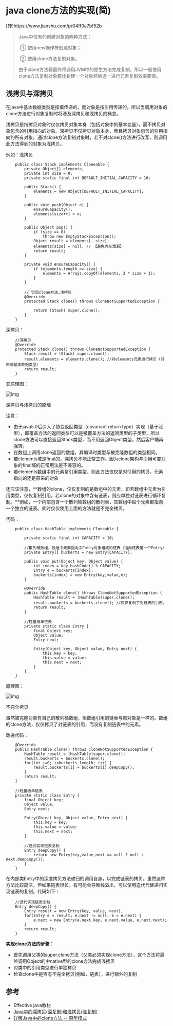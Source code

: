 # java clone方法的实现(简)

[转]https://www.jianshu.com/p/04ff0a7bf52b

> Java中仅有的创建对象的两种方式：
> 
> ​		①.使用new操作符创建对象；
> 
> ​		②.使用clone方法复制对象。
> 
> 由于clone方法将最终将调用JVM中的原生方法完成复制，所以一般使用clone方法复制对象要比新建一个对象然后逐一进行元素复制效率要高。

## 浅拷贝与深拷贝

在java中基本数据类型是按值传递的，而对象是按引用传递的。所以当调用对象的clone方法进行对象复制时将涉及深拷贝和浅拷贝的概念。

浅拷贝是指拷贝对象时仅仅拷贝对象本身（包括对象中的基本变量），而不拷贝对象包含的引用指向的对象。深拷贝不仅拷贝对象本身，而且拷贝对象包含的引用指向的所有对象。通过clone方法复制对象时，若不对clone()方法进行改写，则调用此方法得到的对象为浅拷贝。

例如：浅拷贝

```
    public class Stack implements Cloneable {
        private Object[] elements;
        private int size = 0;
        private static final int DEFAULT_INITIAL_CAPACITY = 16;

        public Stack() {
            elements = new Object[DEFAULT_INITIAL_CAPACITY];
        }

        public void push(Object o) {
            ensureCapacity();
            elements[size++] = o;
        }

        public Object pop() {
            if (size == 0)
                throw new EmptyStackException();
            Object result = elements[--size];
            elements[size] = null; // 【避免内存泄漏】
            return result;
        }

        private void ensureCapacity() {
            if (elements.length == size) {
                elements = Arrays.copyOf(elements, 2 * size + 1);
            }
        }

        // 实现clone方法,浅拷贝
        @Override
        protected Stack clone() throws CloneNotSupportedException {

            return (Stack) super.clone();
        }
    }
```

深拷贝：

```
    //深拷贝
    @Override
    protected Stack clone() throws CloneNotSupportedException {
        Stack result = (Stack) super.clone();
        result.elements = elements.clone(); //对elements元素进行拷贝（引用或基本数据类型）
        return result;
    }
```

其原理图：





![img](https://github.com/zhangshity/technote/blob/master/Resources/clone_memory/clone原理1.png)

深拷贝与浅拷贝的原理



注意：

- 由于java5.0后引入了协变返回类型（covariant return type）实现（基于泛型），即覆盖方法的返回类型可以是被覆盖方法的返回类型的子类型，所以clone方法可以直接返回Stack类型，而不用返回Object类型，然后客户端再强转。
- 在数组上调用clone返回的数组，其编译时类型与被克隆数组的类型相同。
- 若elements域是final的，深拷贝不能正常工作。因为clone架构与引用可变对象的final域的正常用法是不兼容的。
- 若elements数组中的元素是引用类型，则此方法仅仅是对引用的拷贝，元素指向的还是原来的对象

还应该注意，**数组的clone，仅仅复制的是数组中的元素，即若数组中元素为引用类型，仅仅复制引用。若clone的对象中含有链表，则应单独对链表进行循环复制。**例如，一个内部包含一个散列桶数组的散列表，其数组中每个元素都指向一个独立的链表。此时仅仅使用上面的方法就是不完全拷贝。

代码：

```
    public class HashTable implements Cloneable {

        private static final int CAPACITY = 10;

        //散列桶数组，数组中元素指向由Entry对象组成的链表（指向链表第一个Entry）
        private Entry[] buckerts = new Entry[CAPACITY];

        public void put(Object key, Object value) {
            int index = key.hashCode() % CAPACITY;
            Entry e = buckerts[index];
            buckerts[index] = new Entry(key,value,e);
        }

        @Override
        public HashTable clone() throws CloneNotSupportedException {
            HashTable result = (HashTable)super.clone();
            result.buckerts = buckerts.clone(); //仅仅复制了对链表的引用。
            return result;
        }

        //轻量级单链表
        private static class Entry {
            final Object key;
            Object value;
            Entry next;

            Entry(Object key, Object value, Entry next) {
                this.key = key;
                this.value = value;
                this.next = next;
            }
        }
    }
```

原理图：





![img](https://github.com/zhangshity/technote/blob/master/Resources/clone_memory/clone原理2.png)

不完全拷贝



虽然被克隆对象有自己的散列桶数组，但数组引用的链表与原对象是一样的。数组的clone方法，仅仅拷贝了对链表的引用，而没有复制链表中的元素。

改进代码：

```
    @Override
    public HashTable clone() throws CloneNotSupportedException {
        HashTable result = (HashTable)super.clone();
        result.buckerts = buckerts.clone();
        for(int i=0; i<buckerts.length; i++) {
            result.buckerts[i] = buckerts[i].deepCopy();
        }
        return result;
    }

    //轻量级单链表
    private static class Entry {
        final Object key;
        Object value;
        Entry next;

        Entry(Object key, Object value, Entry next) {
            this.key = key;
            this.value = value;
            this.next = next;
        }

        //递归实现链表复制
        Entry deepCopy() {
            return new Entry(key,value,next == null ? null : next.deepCopy());
        }
    }
```

在内部类Entry中的深度拷贝方法递归的调用自身，以完成链表的拷贝。虽然这种方法比较简洁，但如果链表很长，有可能会导致栈溢出。可以使用迭代代替递归实现链表的复制。代码如下：

```
    //迭代实现链表复制
    Entry deepCopy() {
        Entry result = new Entry(key, value, next);
        for(Entry e = result; e.next != null; e = e.next) {
            e.next = new Entry(e.next.key, e.next.value, e.next.next);
        }
        return result;
    }
```

**实现clone方法的步骤：**

- 首先调用父类的super.clone方法（父类必须实现clone方法），这个方法将最终调用Object的中native型的clone方法完成浅拷贝
- 对类中的引用类型进行单独拷贝
- 检查clone中是否有不完全拷贝(例如，链表），进行额外的复制

## 参考

- Effective java教材
- [Java中的深拷贝(深复制)和浅拷贝(浅复制)](https://link.jianshu.com/?t=http://www.cnblogs.com/shuaiwhu/archive/2010/12/14/2065088.html)
- [详解Java中的clone方法 -- 原型模式](https://link.jianshu.com/?t=http://blog.csdn.net/zhangjg_blog/article/details/18369201)